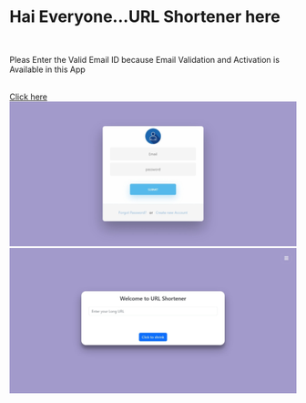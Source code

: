 <h1>Hai Everyone...URL Shortener here </h1>
    <br/>
    <p>Pleas Enter the Valid Email ID because Email Validation and Activation is Available in this App </p>
    <br/>
    <a href="www.google.com">Click here</a>
    <br/>
    <img src="./Login.jpeg" alt="Login">
    <br/>
    <img src="./Home.jpeg" alt="Home">
